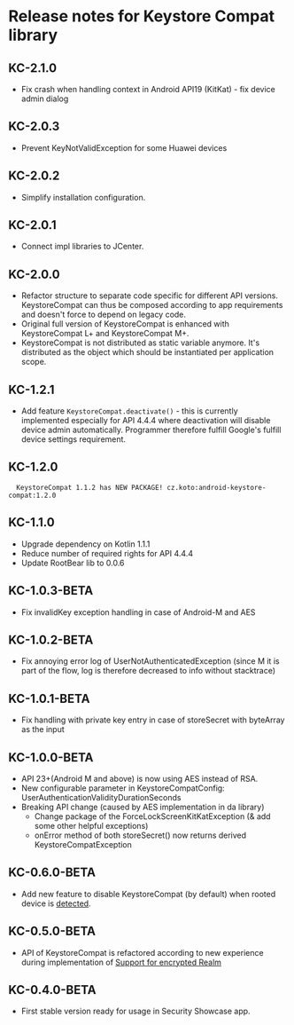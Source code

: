 
# Release notes for Keystore Compat library
 
## KC-2.1.0
 * Fix crash when handling context in Android API19 (KitKat) - fix device admin dialog 
## KC-2.0.3
 * Prevent KeyNotValidException for some Huawei devices
## KC-2.0.2
 * Simplify installation configuration.
## KC-2.0.1
 * Connect impl libraries to JCenter.
## KC-2.0.0
 * Refactor structure to separate code specific for different API versions. KeystoreCompat can thus be composed 
 according to app requirements and doesn't force to depend on legacy code.
 * Original full version of KeystoreCompat is enhanced with KeystoreCompat L+ and KeystoreCompat M+.
 * KeystoreCompat is not distributed as static variable anymore. It's distributed as the object which should be 
 instantiated per application scope.
 
## KC-1.2.1
 * Add feature `KeystoreCompat.deactivate()` - this is currently implemented especially for API 4.4.4 where deactivation will disable device admin automatically. 
 Programmer therefore fulfill Google's fulfill device settings requirement. 
  
## KC-1.2.0
 ```
   KeystoreCompat 1.1.2 has NEW PACKAGE! cz.koto:android-keystore-compat:1.2.0
   ```
 
## KC-1.1.0
 * Upgrade dependency on Kotlin 1.1.1
 * Reduce number of required rights for API 4.4.4
 * Update RootBear lib to 0.0.6 

## KC-1.0.3-BETA
 * Fix invalidKey exception handling in case of Android-M and AES

## KC-1.0.2-BETA
 * Fix annoying error log of UserNotAuthenticatedException (since M it is part of the flow, log is therefore decreased to info without stacktrace)

## KC-1.0.1-BETA
 * Fix handling with private key entry in case of storeSecret with byteArray as the input

## KC-1.0.0-BETA
 * API 23+(Android M and above) is now using AES instead of RSA.
 * New configurable parameter in KeystoreCompatConfig: UserAuthenticationValidityDurationSeconds
 * Breaking API change (caused by AES implementation in da library)
 	* Change package of the ForceLockScreenKitKatException (& add some other helpful exceptions)
 	* onError method of both storeSecret() now returns derived KeystoreCompatException

## KC-0.6.0-BETA
 * Add new feature to disable KeystoreCompat (by default) when rooted device is [detected](https://github.com/scottyab/rootbeer).

## KC-0.5.0-BETA
 * API of KeystoreCompat is refactored according to new experience during implementation of [Support for encrypted Realm](https://github.com/kotomisak/db-showcase-android)

## KC-0.4.0-BETA
 * First stable version ready for usage in Security Showcase app.
